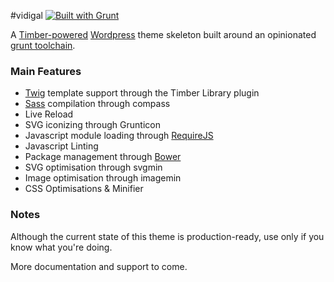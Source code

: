 #vidigal [![Built with Grunt](https://cdn.gruntjs.com/builtwith.png)](http://gruntjs.com/)


A [Timber-powered](https://github.com/jarednova/timber) [Wordpress](http://wordpress.org) theme skeleton built around an opinionated [grunt toolchain](http://gruntjs.com).

### Main Features

- [Twig](http://twig.sensiolabs.org/) template support through the Timber Library plugin
- [Sass](http://sass-lang.com/) compilation through compass
- Live Reload
- SVG iconizing through Grunticon
- Javascript module loading through [RequireJS](http://www.requirejs.org/)
- Javascript Linting
- Package management through [Bower](http://bower.io)
- SVG optimisation through svgmin
- Image optimisation through imagemin
- CSS Optimisations & Minifier

### Notes

Although the current state of this theme is production-ready, use only if you know what you're doing.

More documentation and support to come.
